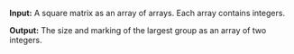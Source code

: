 **Input:** A square matrix as an array of arrays. Each array contains integers. 

**Output:** The size and marking of the largest group as an array of two integers.
